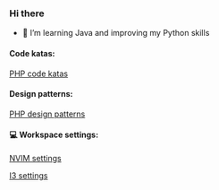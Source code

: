 ### Hi there

- 🌱 I’m learning Java and improving my Python skills

#### Code katas:

[PHP code katas](https://github.com/ettorestark?tab=repositories&q=php%20kata&type=&language=&sort=)

#### Design patterns:

[PHP design patterns](https://github.com/ettorestark?tab=repositories&q=php+design+pattern&type=&language=&sort=)

#### 💻 Workspace settings:

[NVIM settings](https://github.com/ettorestark/nvim-settings)

[I3 settings](# )
